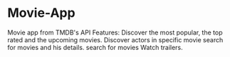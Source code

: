 # Movie-App
Movie app from TMDB's API
Features:
 	Discover the most popular, the top rated and the upcoming movies.
	Discover actors in specific movie search for movies and his details.
	search for movies
 	Watch trailers.
	
	

